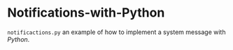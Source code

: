 # Notifications-with-Python

```notificactions.py``` an example of how to implement a system message with *Python*.
